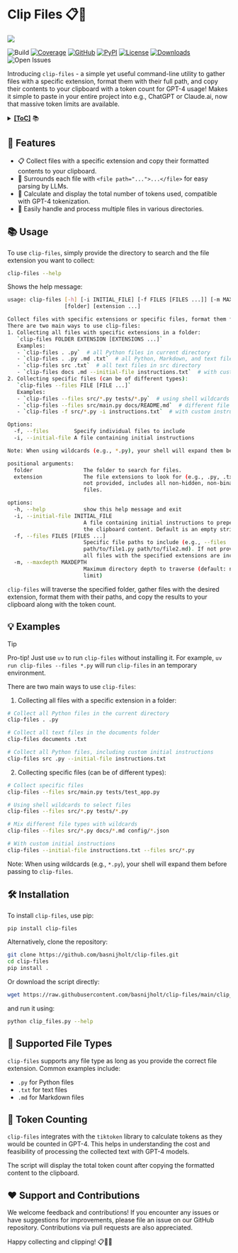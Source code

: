 # Clip Files 📋📁

![](https://media.githubusercontent.com/media/basnijholt/nijho.lt/main/content/project/clip-files/featured.jpg)

![Build](https://github.com/basnijholt/clip-files/actions/workflows/pytest.yml/badge.svg)
[![Coverage](https://img.shields.io/codecov/c/github/basnijholt/clip-files)](https://codecov.io/gh/basnijholt/clip-files)
[![GitHub](https://img.shields.io/github/stars/basnijholt/clip-files.svg?style=social)](https://github.com/basnijholt/clip-files/stargazers)
[![PyPI](https://img.shields.io/pypi/v/clip-files.svg)](https://pypi.python.org/pypi/clip-files)
[![License](https://img.shields.io/github/license/basnijholt/clip-files)](https://github.com/basnijholt/clip-files/blob/main/LICENSE)
[![Downloads](https://img.shields.io/pypi/dm/clip-files)](https://pypi.python.org/pypi/clip-files)
![Open Issues](https://img.shields.io/github/issues-raw/basnijholt/clip-files)

Introducing `clip-files` - a simple yet useful command-line utility to gather files with a specific extension, format them with their full path, and copy their contents to your clipboard with a token count for GPT-4 usage!
Makes it simple to paste in your entire project into e.g., ChatGPT or Claude.ai, now that massive token limits are available.

<details><summary><b><u>[ToC]</u></b> 📚</summary>

<!-- START doctoc generated TOC please keep comment here to allow auto update -->
<!-- DON'T EDIT THIS SECTION, INSTEAD RE-RUN doctoc TO UPDATE -->

- [:star2: Features](#star2-features)
- [:books: Usage](#books-usage)
- [:bulb: Examples](#bulb-examples)
- [:hammer_and_wrench: Installation](#hammer_and_wrench-installation)
- [:file_folder: Supported File Types](#file_folder-supported-file-types)
- [:1234: Token Counting](#1234-token-counting)
- [:heart: Support and Contributions](#heart-support-and-contributions)

<!-- END doctoc generated TOC please keep comment here to allow auto update -->

</details>

## :star2: Features

- 📋 Collect files with a specific extension and copy their formatted contents to your clipboard.
- 📁 Surrounds each file with `<file path="...">...</file>` for easy parsing by LLMs.
- 🧮 Calculate and display the total number of tokens used, compatible with GPT-4 tokenization.
- 🔄 Easily handle and process multiple files in various directories.

## :books: Usage

To use `clip-files`, simply provide the directory to search and the file extension you want to collect:

```bash
clip-files --help
```

Shows the help message:

<!-- CODE:BASH:START -->
<!-- echo '```bash' -->
<!-- clip-files --help -->
<!-- echo '```' -->
<!-- CODE:END -->

<!-- OUTPUT:START -->
<!-- ⚠️ This content is auto-generated by `markdown-code-runner`. -->
```bash
usage: clip-files [-h] [-i INITIAL_FILE] [-f FILES [FILES ...]] [-m MAXDEPTH]
                  [folder] [extension ...]

Collect files with specific extensions or specific files, format them for clipboard, and count tokens.
There are two main ways to use clip-files:
1. Collecting all files with specific extensions in a folder:
   `clip-files FOLDER EXTENSION [EXTENSIONS ...]`
   Examples:
   - `clip-files . .py`  # all Python files in current directory
   - `clip-files . .py .md .txt`  # all Python, Markdown, and text files in current directory
   - `clip-files src .txt`  # all text files in src directory
   - `clip-files docs .md --initial-file instructions.txt`  # with custom instructions
2. Collecting specific files (can be of different types):
   `clip-files --files FILE [FILE ...]`
   Examples:
   - `clip-files --files src/*.py tests/*.py`  # using shell wildcards
   - `clip-files --files src/main.py docs/README.md`  # different file types
   - `clip-files -f src/*.py -i instructions.txt`  # with custom instructions

Options:
  -f, --files        Specify individual files to include
  -i, --initial-file A file containing initial instructions

Note: When using wildcards (e.g., *.py), your shell will expand them before passing to clip-files.

positional arguments:
  folder                The folder to search for files.
  extension             The file extensions to look for (e.g., .py, .txt). If
                        not provided, includes all non-hidden, non-binary
                        files.

options:
  -h, --help            show this help message and exit
  -i, --initial-file INITIAL_FILE
                        A file containing initial instructions to prepend to
                        the clipboard content. Default is an empty string.
  -f, --files FILES [FILES ...]
                        Specific file paths to include (e.g., --files
                        path/to/file1.py path/to/file2.md). If not provided,
                        all files with the specified extensions are included.
  -m, --maxdepth MAXDEPTH
                        Maximum directory depth to traverse (default: no
                        limit)
```

<!-- OUTPUT:END -->

`clip-files` will traverse the specified folder, gather files with the desired extension, format them with their paths, and copy the results to your clipboard along with the token count.

## :bulb: Examples

> [!TIP]
> Pro-tip! Just use `uv` to run `clip-files` without installing it.
> For example, `uv run clip-files --files *.py` will run `clip-files` in an temporary environment.

There are two main ways to use `clip-files`:

1. Collecting all files with a specific extension in a folder:

```bash
# Collect all Python files in the current directory
clip-files . .py

# Collect all text files in the documents folder
clip-files documents .txt

# Collect all Python files, including custom initial instructions
clip-files src .py --initial-file instructions.txt
```

2. Collecting specific files (can be of different types):

```bash
# Collect specific files
clip-files --files src/main.py tests/test_app.py

# Using shell wildcards to select files
clip-files --files src/*.py tests/*.py

# Mix different file types with wildcards
clip-files --files src/*.py docs/*.md config/*.json

# With custom initial instructions
clip-files --initial-file instructions.txt --files src/*.py
```

Note: When using wildcards (e.g., `*.py`), your shell will expand them before passing to `clip-files`.

## :hammer_and_wrench: Installation

To install `clip-files`, use pip:

```bash
pip install clip-files
```

Alternatively, clone the repository:

```bash
git clone https://github.com/basnijholt/clip-files.git
cd clip-files
pip install .
```

Or download the script directly:

```bash
wget https://raw.githubusercontent.com/basnijholt/clip-files/main/clip_files.py
```

and run it using:

```bash
python clip_files.py --help
```

## :file_folder: Supported File Types

`clip-files` supports any file type as long as you provide the correct file extension. Common examples include:

- `.py` for Python files
- `.txt` for text files
- `.md` for Markdown files

## :1234: Token Counting

`clip-files` integrates with the `tiktoken` library to calculate tokens as they would be counted in GPT-4. This helps in understanding the cost and feasibility of processing the collected text with GPT-4 models.

The script will display the total token count after copying the formatted content to the clipboard.

## :heart: Support and Contributions

We welcome feedback and contributions! If you encounter any issues or have suggestions for improvements, please file an issue on our GitHub repository. Contributions via pull requests are also appreciated.

Happy collecting and clipping! 📋📁🎉
